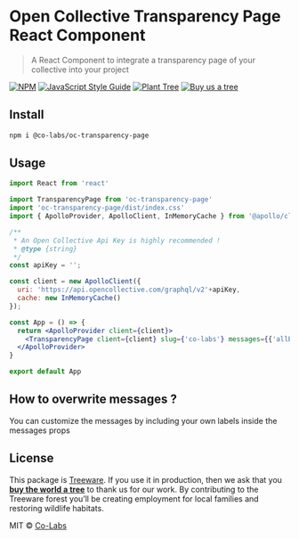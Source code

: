 # Open Collective Transparency Page React Component

> A React Component to integrate a transparency page of your collective into your project

[![NPM](https://img.shields.io/npm/v/@co-labs/oc-transparency-page.svg)](https://www.npmjs.com/package/@co-labs/oc-transparency-page) [![JavaScript Style Guide](https://img.shields.io/badge/code_style-standard-brightgreen.svg)](https://standardjs.com) [![Plant Tree](https://img.shields.io/badge/dynamic/json?color=brightgreen&label=Plant%20Tree&query=%24.total&url=https%3A%2F%2Fpublic.offset.earth%2Fusers%2Ftreeware%2Ftrees)](https://plant.treeware.earth/co-labs/oc-transparency-page) [![Buy us a tree](https://img.shields.io/badge/Treeware-%F0%9F%8C%B3-lightgreen)](https://plant.treeware.earth/co-labs/oc-transparency-page)

## Install

```bash
npm i @co-labs/oc-transparency-page
```

## Usage

```jsx
import React from 'react'

import TransparencyPage from 'oc-transparency-page'
import 'oc-transparency-page/dist/index.css'
import { ApolloProvider, ApolloClient, InMemoryCache } from '@apollo/client';

/**
 * An Open Collective Api Key is highly recommended !
 * @type {string}
 */
const apiKey = '';

const client = new ApolloClient({
  uri: 'https://api.opencollective.com/graphql/v2'+apiKey,
  cache: new InMemoryCache()
});

const App = () => {
  return <ApolloProvider client={client}>
    <TransparencyPage client={client} slug={'co-labs'} messages={{'allExpensesFrom' : 'Toutes les dépenses du {date}'}} />
  </ApolloProvider>
}

export default App
```

## How to overwrite messages ?

You can customize the messages by including your own labels inside the messages props

## License

This package is [Treeware](https://treeware.earth). If you use it in production, then we ask that you [**buy the world a tree**](https://plant.treeware.earth/co-labs/oc-transparency-page) to thank us for our work. By contributing to the Treeware forest you’ll be creating employment for local families and restoring wildlife habitats.

MIT © [Co-Labs](https://github.com/co-labs)
